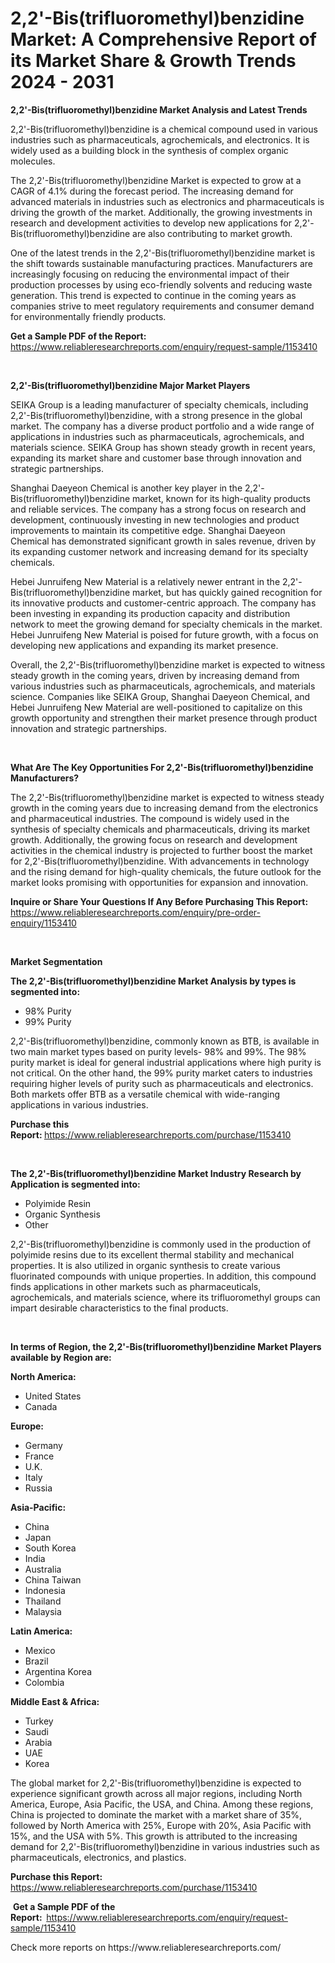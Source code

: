 <p><h1>2,2'-Bis(trifluoromethyl)benzidine Market: A Comprehensive Report of its Market Share & Growth Trends 2024 - 2031</h1></p><p><strong>2,2'-Bis(trifluoromethyl)benzidine Market Analysis and Latest Trends</strong></p>
<p><p>2,2'-Bis(trifluoromethyl)benzidine is a chemical compound used in various industries such as pharmaceuticals, agrochemicals, and electronics. It is widely used as a building block in the synthesis of complex organic molecules.</p><p>The 2,2'-Bis(trifluoromethyl)benzidine Market is expected to grow at a CAGR of 4.1% during the forecast period. The increasing demand for advanced materials in industries such as electronics and pharmaceuticals is driving the growth of the market. Additionally, the growing investments in research and development activities to develop new applications for 2,2'-Bis(trifluoromethyl)benzidine are also contributing to market growth.</p><p>One of the latest trends in the 2,2'-Bis(trifluoromethyl)benzidine market is the shift towards sustainable manufacturing practices. Manufacturers are increasingly focusing on reducing the environmental impact of their production processes by using eco-friendly solvents and reducing waste generation. This trend is expected to continue in the coming years as companies strive to meet regulatory requirements and consumer demand for environmentally friendly products.</p></p>
<p><strong>Get a Sample PDF of the Report:&nbsp;</strong> <a href="https://www.reliableresearchreports.com/enquiry/request-sample/1153410">https://www.reliableresearchreports.com/enquiry/request-sample/1153410</a></p>
<p>&nbsp;</p>
<p><strong>2,2'-Bis(trifluoromethyl)benzidine Major Market Players</strong></p>
<p><p>SEIKA Group is a leading manufacturer of specialty chemicals, including 2,2'-Bis(trifluoromethyl)benzidine, with a strong presence in the global market. The company has a diverse product portfolio and a wide range of applications in industries such as pharmaceuticals, agrochemicals, and materials science. SEIKA Group has shown steady growth in recent years, expanding its market share and customer base through innovation and strategic partnerships.</p><p>Shanghai Daeyeon Chemical is another key player in the 2,2'-Bis(trifluoromethyl)benzidine market, known for its high-quality products and reliable services. The company has a strong focus on research and development, continuously investing in new technologies and product improvements to maintain its competitive edge. Shanghai Daeyeon Chemical has demonstrated significant growth in sales revenue, driven by its expanding customer network and increasing demand for its specialty chemicals.</p><p>Hebei Junruifeng New Material is a relatively newer entrant in the 2,2'-Bis(trifluoromethyl)benzidine market, but has quickly gained recognition for its innovative products and customer-centric approach. The company has been investing in expanding its production capacity and distribution network to meet the growing demand for specialty chemicals in the market. Hebei Junruifeng New Material is poised for future growth, with a focus on developing new applications and expanding its market presence.</p><p>Overall, the 2,2'-Bis(trifluoromethyl)benzidine market is expected to witness steady growth in the coming years, driven by increasing demand from various industries such as pharmaceuticals, agrochemicals, and materials science. Companies like SEIKA Group, Shanghai Daeyeon Chemical, and Hebei Junruifeng New Material are well-positioned to capitalize on this growth opportunity and strengthen their market presence through product innovation and strategic partnerships.</p></p>
<p>&nbsp;</p>
<p><strong>What Are The Key Opportunities For 2,2'-Bis(trifluoromethyl)benzidine Manufacturers?</strong></p>
<p><p>The 2,2'-Bis(trifluoromethyl)benzidine market is expected to witness steady growth in the coming years due to increasing demand from the electronics and pharmaceutical industries. The compound is widely used in the synthesis of specialty chemicals and pharmaceuticals, driving its market growth. Additionally, the growing focus on research and development activities in the chemical industry is projected to further boost the market for 2,2'-Bis(trifluoromethyl)benzidine. With advancements in technology and the rising demand for high-quality chemicals, the future outlook for the market looks promising with opportunities for expansion and innovation.</p></p>
<p><strong>Inquire or Share Your Questions If Any Before Purchasing This Report:</strong> <a href="https://www.reliableresearchreports.com/enquiry/pre-order-enquiry/1153410">https://www.reliableresearchreports.com/enquiry/pre-order-enquiry/1153410</a></p>
<p>&nbsp;</p>
<p><strong>Market Segmentation</strong></p>
<p><strong>The 2,2'-Bis(trifluoromethyl)benzidine Market Analysis by types is segmented into:</strong></p>
<p><ul><li>98% Purity</li><li>99% Purity</li></ul></p>
<p><p>2,2'-Bis(trifluoromethyl)benzidine, commonly known as BTB, is available in two main market types based on purity levels- 98% and 99%. The 98% purity market is ideal for general industrial applications where high purity is not critical. On the other hand, the 99% purity market caters to industries requiring higher levels of purity such as pharmaceuticals and electronics. Both markets offer BTB as a versatile chemical with wide-ranging applications in various industries.</p></p>
<p><strong>Purchase this Report:&nbsp;</strong><a href="https://www.reliableresearchreports.com/purchase/1153410">https://www.reliableresearchreports.com/purchase/1153410</a></p>
<p>&nbsp;</p>
<p><strong>The 2,2'-Bis(trifluoromethyl)benzidine Market Industry Research by Application is segmented into:</strong></p>
<p><ul><li>Polyimide Resin</li><li>Organic Synthesis</li><li>Other</li></ul></p>
<p><p>2,2'-Bis(trifluoromethyl)benzidine is commonly used in the production of polyimide resins due to its excellent thermal stability and mechanical properties. It is also utilized in organic synthesis to create various fluorinated compounds with unique properties. In addition, this compound finds applications in other markets such as pharmaceuticals, agrochemicals, and materials science, where its trifluoromethyl groups can impart desirable characteristics to the final products.</p></p>
<p>&nbsp;</p>
<p><strong>In terms of Region, the 2,2'-Bis(trifluoromethyl)benzidine Market Players available by Region are:</strong></p>
<p>
    <p> <strong> North America: </strong>
        <ul>
            <li>United States</li>
            <li>Canada</li>
        </ul>
        </p> 
    <p> <strong> Europe: </strong>
        <ul>
            <li>Germany</li>
            <li>France</li>
            <li>U.K.</li>
            <li>Italy</li>
            <li>Russia</li>
        </ul>
        </p> 
    <p> <strong> Asia-Pacific: </strong>
        <ul>
            <li>China</li>
            <li>Japan</li>
            <li>South Korea</li>
            <li>India</li>
            <li>Australia</li>
            <li>China Taiwan</li>
            <li>Indonesia</li>
            <li>Thailand</li>
            <li>Malaysia</li>
        </ul>
        </p> 
    <p> <strong> Latin America: </strong>
        <ul>
            <li>Mexico</li>
            <li>Brazil</li>
            <li>Argentina Korea</li>
            <li>Colombia</li>
        </ul>
        </p> 
    <p> <strong> Middle East & Africa: </strong>
        <ul>
            <li>Turkey</li>
            <li>Saudi</li>
            <li>Arabia</li>
            <li>UAE</li>
            <li>Korea</li>
        </ul>
    </p>
    </p>
<p><p>The global market for 2,2'-Bis(trifluoromethyl)benzidine is expected to experience significant growth across all major regions, including North America, Europe, Asia Pacific, the USA, and China. Among these regions, China is projected to dominate the market with a market share of 35%, followed by North America with 25%, Europe with 20%, Asia Pacific with 15%, and the USA with 5%. This growth is attributed to the increasing demand for 2,2'-Bis(trifluoromethyl)benzidine in various industries such as pharmaceuticals, electronics, and plastics.</p></p>
<p><strong>Purchase this Report: </strong><a href="https://www.reliableresearchreports.com/purchase/1153410">https://www.reliableresearchreports.com/purchase/1153410</a></p>
<p>&nbsp;<strong>Get a Sample PDF of the Report:&nbsp;&nbsp;</strong><a href="https://www.reliableresearchreports.com/enquiry/request-sample/1153410">https://www.reliableresearchreports.com/enquiry/request-sample/1153410</a></p>
<p><strong></strong></p>
<p>Check more reports on https://www.reliableresearchreports.com/</p>
